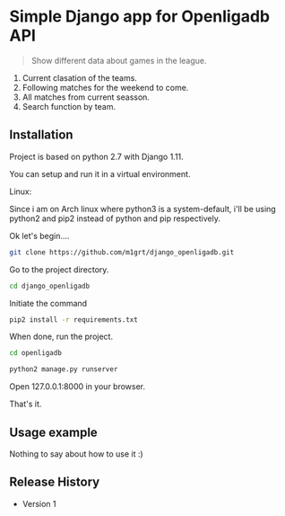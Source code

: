 # Simple Django app for Openligadb API
> Show different data about games in the league.

1. Current clasation of the teams.
2. Following matches for the weekend to come.
3. All matches from current seasson.
4. Search function by team.

## Installation

Project is based on python 2.7 with Django 1.11.

You can setup and run it in a virtual environment.

Linux:

Since i am on Arch linux where python3 is a system-default, i'll be using python2 and pip2 instead of python and pip respectively.


Ok let's begin....

```sh
git clone https://github.com/m1grt/django_openligadb.git
```

Go to the project directory.
```sh
cd django_openligadb
```

Initiate the command
```sh
pip2 install -r requirements.txt
```

When done, run the project.
```sh
cd openligadb
```

```sh
python2 manage.py runserver
```
Open 127.0.0.1:8000 in your browser.

That's it.

## Usage example

Nothing to say about how to use it :)

## Release History

* Version 1
